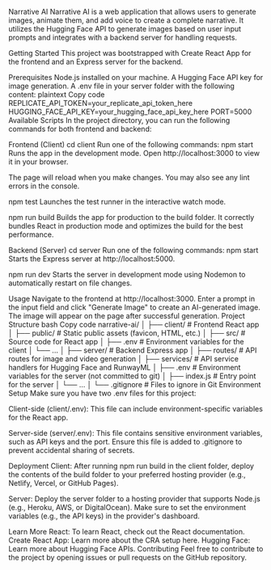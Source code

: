 Narrative AI
Narrative AI is a web application that allows users to generate images, animate them, and add voice to create a complete narrative. It utilizes the Hugging Face API to generate images based on user input prompts and integrates with a backend server for handling requests.

Getting Started
This project was bootstrapped with Create React App for the frontend and an Express server for the backend.

Prerequisites
Node.js installed on your machine.
A Hugging Face API key for image generation.
A .env file in your server folder with the following content:
plaintext
Copy code
REPLICATE_API_TOKEN=your_replicate_api_token_here
HUGGING_FACE_API_KEY=your_hugging_face_api_key_here
PORT=5000
Available Scripts
In the project directory, you can run the following commands for both frontend and backend:

Frontend (Client)
cd client
Run one of the following commands:
npm start
Runs the app in the development mode.
Open http://localhost:3000 to view it in your browser.

The page will reload when you make changes.
You may also see any lint errors in the console.

npm test
Launches the test runner in the interactive watch mode.

npm run build
Builds the app for production to the build folder.
It correctly bundles React in production mode and optimizes the build for the best performance.

Backend (Server)
cd server
Run one of the following commands:
npm start
Starts the Express server at http://localhost:5000.

npm run dev
Starts the server in development mode using Nodemon to automatically restart on file changes.

Usage
Navigate to the frontend at http://localhost:3000.
Enter a prompt in the input field and click "Generate Image" to create an AI-generated image.
The image will appear on the page after successful generation.
Project Structure
bash
Copy code
narrative-ai/
│
├── client/                  # Frontend React app
│   ├── public/              # Static public assets (favicon, HTML, etc.)
│   ├── src/                 # Source code for React app
│   ├── .env                 # Environment variables for the client
│   └── ...
│
├── server/                  # Backend Express app
│   ├── routes/              # API routes for image and video generation
│   ├── services/            # API service handlers for Hugging Face and RunwayML
│   ├── .env                 # Environment variables for the server (not committed to git)
│   ├── index.js             # Entry point for the server
│   └── ...
│
└── .gitignore               # Files to ignore in Git
Environment Setup
Make sure you have two .env files for this project:

Client-side (client/.env):
This file can include environment-specific variables for the React app.

Server-side (server/.env):
This file contains sensitive environment variables, such as API keys and the port. Ensure this file is added to .gitignore to prevent accidental sharing of secrets.

Deployment
Client:
After running npm run build in the client folder, deploy the contents of the build folder to your preferred hosting provider (e.g., Netlify, Vercel, or GitHub Pages).

Server:
Deploy the server folder to a hosting provider that supports Node.js (e.g., Heroku, AWS, or DigitalOcean). Make sure to set the environment variables (e.g., the API keys) in the provider's dashboard.

Learn More
React: To learn React, check out the React documentation.
Create React App: Learn more about the CRA setup here.
Hugging Face: Learn more about Hugging Face APIs.
Contributing
Feel free to contribute to the project by opening issues or pull requests on the GitHub repository.